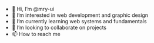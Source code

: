 - 👋 Hi, I’m @mry-ui
- 👀 I’m interested in web development and graphic design
- 🌱 I’m currently learning web systems and fundamentals
- 💞️ I’m looking to collaborate on projects 
- 📫 How to reach me

<!---
mry-ui/mry-ui is a ✨ special ✨ repository because its `README.md` (this file) appears on your GitHub profile.
You can click the Preview link to take a look at your changes.
--->
